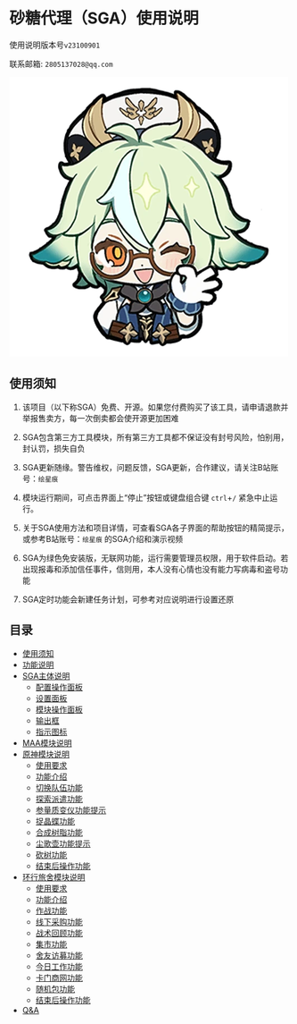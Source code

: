 # 砂糖代理（SGA）使用说明

使用说明版本号`v23100901`

联系邮箱: `2805137028@qq.com`

<img src=".\image\image001.png" title="" alt="image001" data-align="center">

## 使用须知

1. 该项目（以下称SGA）免费、开源。如果您付费购买了该工具，请申请退款并举报售卖方，每一次倒卖都会使开源更加困难

2. SGA包含第三方工具模块，所有第三方工具都不保证没有封号风险，怕别用，封认罚，损失自负

3. SGA更新随缘。警告维权，问题反馈，SGA更新，合作建议，请关注B站账号：`绘星痕`

4. 模块运行期间，可点击界面上“停止”按钮或键盘组合键 `ctrl`+`/` 紧急中止运行。

5. 关于SGA使用方法和项目详情，可查看SGA各子界面的帮助按钮的精简提示，或参考B站账号：`绘星痕` 的SGA介绍和演示视频

6. SGA为绿色免安装版，无联网功能，运行需要管理员权限，用于软件启动。若出现报毒和添加信任事件，信则用，本人没有心情也没有能力写病毒和盗号功能

7. SGA定时功能会新建任务计划，可参考对应说明进行设置还原

## 目录

- [使用须知](#使用须知)
- [功能说明](./功能说明.md#功能说明)
- [SGA主体说明](./主体说明.md#主体说明)
  - [配置操作面板](./主体说明.md#配置操作面板)
  - [设置面板](./主体说明.md#设置面板)
  - [模块操作面板](./主体说明.md#模块操作面板)
  - [输出框](./主体说明.md#输出框)
  - [指示图标](./主体说明.md#指示图标)
- [MAA模块说明](./MAA模块.md#MAA模块)
- [原神模块说明](./原神模块.md#原神模块)
  - [使用要求](./原神模块.md#使用要求)
  - [功能介绍](./原神模块.md#功能介绍)
  - [切换队伍功能](./原神模块.md#切换队伍功能)
  - [探索派遣功能](./原神模块.md#探索派遣功能)
  - [参量质变仪功能提示](./原神模块.md#参量质变仪功能提示)
  - [捉晶蝶功能](./原神模块.md#捉晶蝶功能)
  - [合成树脂功能](./原神模块.md#合成树脂功能)
  - [尘歌壶功能提示](./原神模块.md#尘歌壶功能提示)
  - [砍树功能](./原神模块.md#砍树功能)
  - [结束后操作功能](./原神模块.md#结束后操作功能)
- [环行旅舍模块说明](./环形旅舍模块.md#环行旅舍模块说明)
  - [使用要求](./环形旅舍模块.md#使用要求)
  - [功能介绍](./环形旅舍模块.md#功能介绍)
  - [作战功能](./环形旅舍模块.md#作战功能)
  - [线下采购功能](./环形旅舍模块.md#线下采购功能)
  - [战术回顾功能](./环形旅舍模块.md#战术回顾功能)
  - [集市功能](./环形旅舍模块.md#集市功能)
  - [舍友访募功能](./环形旅舍模块.md#舍友访募功能)
  - [今日工作功能](./环形旅舍模块.md#今日工作功能)
  - [卡门商网功能](./环形旅舍模块.md#卡门商网功能)
  - [随机包功能](./环形旅舍模块.md#随机包功能)
  - [结束后操作功能](./环形旅舍模块.md#结束后操作功能)
- [Q&A](./更多.md) 
  
  
